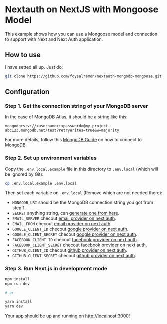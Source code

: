 # Nextauth on NextJS with Mongoose Model

This example shows how you can use a Mongoose model and connection to support with Next and Next Auth application.

## How to use

I have setted all up. Just do:

```bash
git clone https://github.com/foysalremon/nextauth-mongodb-mongoose.git
```

## Configuration

### Step 1. Get the connection string of your MongoDB server

In the case of MongoDB Atlas, it should be a string like this:

```
mongodb+srv://<username>:<password>@my-project-abc123.mongodb.net/test?retryWrites=true&w=majority
```

For more details, follow this [MongoDB Guide](https://docs.mongodb.com/guides/server/drivers/) on how to connect to MongoDB.

### Step 2. Set up environment variables

Copy the `.env.local.example` file in this directory to `.env.local` (which will be ignored by Git):

```bash
cp .env.local.example .env.local
```

Then set each variable on `.env.local` (Remove which are not needed there):

- `MONGODB_URI` should be the MongoDB connection string you got from step 1.
- `SECRET` anything string, can [generate one from here](https://generate-secret.vercel.app/).
- `EMAIL_SERVER` checout [email provider on next auth](https://next-auth.js.org/providers/email).
- `EMAIL_FROM` checout [email provider on next auth](https://next-auth.js.org/providers/email).
- `GOOGLE_CLIENT_ID` checout [google provider on next auth](https://next-auth.js.org/providers/google).
- `GOOGLE_CLIENT_SECRET` checout [google provider on next auth](https://next-auth.js.org/providers/google).
- `FACEBOOK_CLIENT_ID` checout [facebook provider on next auth](https://next-auth.js.org/providers/facebook).
- `FACEBOOK_CLIENT_SECRET` checout [facebook provider on next auth](https://next-auth.js.org/providers/facebook).
- `GITHUB_CLIENT_ID` checout [github provider on next auth](https://next-auth.js.org/providers/github).
- `GITHUB_CLIENT_SECRET` checout [github provider on next auth](https://next-auth.js.org/providers/github).

### Step 3. Run Next.js in development mode

```bash
npm install
npm run dev

# or

yarn install
yarn dev
```

Your app should be up and running on [http://localhost:3000](http://localhost:3000)!
